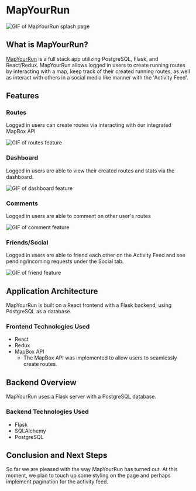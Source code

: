 # MapYourRun

![GIF of MapYourRun splash page](https://i.ibb.co/vc28xVP/ezgif-7-6f63c89c200c.gif)

## What is MapYourRun?

[MapYourRun](https://map-your-run-clone.herokuapp.com/) is a full stack app utilizing PostgreSQL, Flask, and React/Redux. MapYourRun allows logged in users to create running routes by interacting with a map, keep track of their created running routes, as well as interact with others in a social media like manner with the 'Activity Feed'.

## Features

### Routes

Logged in users can create routes via interacting with our integrated MapBox API

![GIF of routes feature](https://i.ibb.co/j8FYGVN/ezgif-7-9aa649732de7.gif)

### Dashboard

Logged in users are able to view their created routes and stats via the dashboard.

![GIF of dashboard feature](https://i.ibb.co/HNTDqYd/ezgif-7-1e9f8cb68d0f.gif)

### Comments

Logged in users are able to comment on other user's routes

![GIF of comment feature](https://i.ibb.co/mHJZwnz/ezgif-7-d3257d535762.gif)

### Friends/Social

Logged in users are able to friend each other on the Activity Feed and see pending/incoming requests under the Social tab.

![GIF of friend feature](https://i.ibb.co/R7T4G72/ezgif-7-0c2e78b80740.gif)

## Application Architecture

MapYourRun is built on a React frontend with a Flask backend, using PostgreSQL as a database.

### Frontend Technologies Used

- React 
- Redux
- MapBox API
   - The MapBox API was implemented to allow users to seamlessly create routes.


## Backend Overview

MapYourRun uses a Flask server with a PostgreSQL database.

### Backend Technologies Used

- Flask
- SQLAlchemy
- PostgreSQL

## Conclusion and Next Steps

So far we are pleased with the way MapYourRun has turned out. At this moment, we plan to touch up some styling on the page and perhaps implement pagination for the activity feed. 
